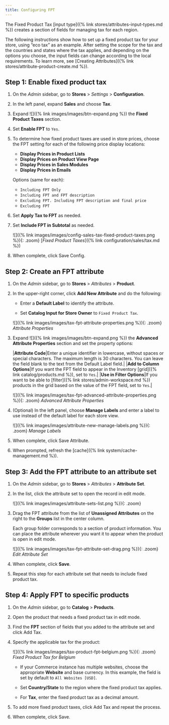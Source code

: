 ```yaml
---
title: Configuring FPT
---
```


The Fixed Product Tax [input type]({% link stores/attributes-input-types.md %}) creates a section of fields for managing tax for each region.

The following instructions show how to set up a fixed product tax for your store, using “eco tax” as an example. After setting the scope for the tax and the countries and states where the tax applies, and depending on the options you choose, the input fields can change according to the local requirements. To learn more, see [Creating Attributes]({% link stores/attribute-product-create.md %}).

## Step 1: Enable fixed product tax

1. On the _Admin_ sidebar, go to **Stores** > _Settings_ > **Configuration**.

1. In the left panel, expand **Sales** and choose **Tax**.

1. Expand ![]({% link images/images/btn-expand.png %}) the **Fixed Product Taxes** section.

1. Set **Enable FPT** to `Yes`.

1. To determine how fixed product taxes are used in store prices, choose the FPT setting for each of the following price display locations:

   - **Display Prices in Product Lists**
   - **Display Prices on Product View Page**
   - **Display Prices in Sales Modules**
   - **Display Prices in Emails**

   Options (same for each):

   - `Including FPT Only`
   - `Including FPT and FPT description`
   - `Excluding FPT. Including FPT description and final price`
   - `Excluding FPT`

1. Set **Apply Tax to FPT** as needed.

1. Set **Include FPT in Subtotal** as needed.

   ![]({% link images/images/config-sales-tax-fixed-product-taxes.png %}){: .zoom}
   [_Fixed Product Taxes_]({% link configuration/sales/tax.md %})

1. When complete, click <span class="btn">Save Config</span>.

## Step 2: Create an FPT attribute

1. On the _Admin_ sidebar, go to **Stores** > _Attributes_ > **Product**.

1. In the upper-right corner, click **Add New Attribute** and do the following:

   - Enter a **Default Label** to identify the attribute.

   - Set **Catalog Input for Store Owner** to `Fixed Product Tax`.

   ![]({% link images/images/tax-fpt-attribute-properties.png %}){: .zoom}
   _Attribute Properties_

1. Expand ![]({% link images/images/btn-expand.png %}) the **Advanced Attribute Properties** section and set the property options:

   |**Attribute Code**|Enter a unique identifier in lowercase, without spaces or special characters. The maximum length is 30 characters. You can leave the field blank to the text from the Default Label field.|
   |**Add to Column Options**|If you want the FPT field to appear in the Inventory [grid]({% link catalog/products.md %}), set to `Yes`.|
   |**Use in Filter Options**|If you want to be able to [filter]({% link stores/admin-workspace.md %}) products in the grid based on the value of the FPT field, set to `Yes`.|

   ![]({% link images/images/tax-fpt-advanced-attribute-properties.png %}){: .zoom}
   _Advanced Attribute Properties_

1. (Optional) In the left panel, choose **Manage Labels** and enter a label to use instead of the default label for each store view.

   ![]({% link images/images/attribute-new-manage-labels.png %}){: .zoom}
   _Manage Labels_

1. When complete, click <span class="btn">Save Attribute</span>.

1. When prompted, refresh the [cache]({% link system/cache-management.md %}).

## Step 3: Add the FPT attribute to an attribute set

1. On the _Admin_ sidebar, go to **Stores** > _Attributes_ > **Attribute Set**.

1. In the list, click the attribute set to open the record in edit mode.

   ![]({% link images/images/attribute-sets-list.png %}){: .zoom}

1. Drag the FPT attribute from the list of **Unassigned Attributes** on the right to the **Groups** list in the center column.

   Each group folder corresponds to a section of product information. You can place the attribute wherever you want it to appear when the product is open in edit mode.

   ![]({% link images/images/tax-fpt-attribute-set-drag.png %}){: .zoom}
   _Edit Attribute Set_

1. When complete, click **Save**.

1. Repeat this step for each attribute set that needs to include fixed product tax.

## Step 4: Apply FPT to specific products

1. On the _Admin_ sidebar, go to **Catalog** > **Products**.

1. Open the product that needs a fixed product tax in edit mode.

1. Find the **FPT** section of fields that you added to the attribute set and click <span class="btn">Add Tax</span>.

1. Specify the applicable tax for the product:

   ![]({% link images/images/tax-product-fpt-belgium.png %}){: .zoom}
   _Fixed Product Tax for Belgium_

   - If your Commerce instance has multiple websites, choose the appropriate **Website** and base currency. In this example, the field is set by default to `All Websites [USD]`.

   - Set **Country/State** to the region where the fixed product tax applies.

   - For **Tax**, enter the fixed product tax as a decimal amount.

1. To add more fixed product taxes, click <span class="btn">Add Tax</span> and repeat the process.

1. When complete, click <span class="btn">Save</span>.
